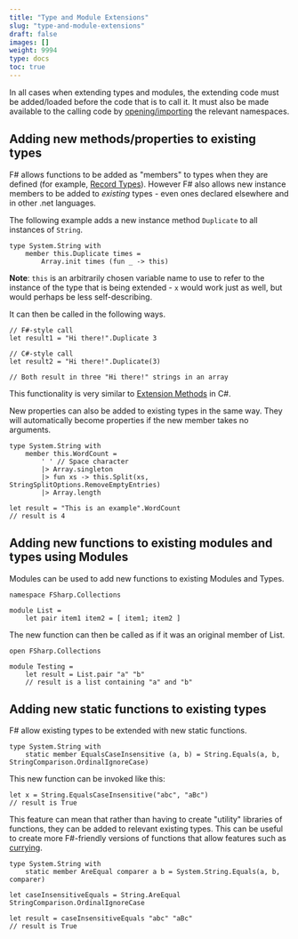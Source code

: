 ```yaml
---
title: "Type and Module Extensions"
slug: "type-and-module-extensions"
draft: false
images: []
weight: 9994
type: docs
toc: true
---
```


In all cases when extending types and modules, the extending code must be added/loaded before the code that is to call it. It must also be made available to the calling code by [opening/importing][1] the relevant namespaces.


  [1]: https://msdn.microsoft.com/en-us/visualfsharpdocs/conceptual/import-declarations-the-open-keyword-%5Bfsharp%5D

## Adding new methods/properties to existing types
F# allows functions to be added as "members" to types when they are defined (for example, [Record Types][1]). However F# also allows new instance members to be added to _existing_ types - even ones declared elsewhere and in other .net languages.

The following example adds a new instance method `Duplicate` to all instances of `String`.

    type System.String with
        member this.Duplicate times = 
            Array.init times (fun _ -> this)

**Note**: `this` is an arbitrarily chosen variable name to use to refer to the instance of the type that is being extended - `x` would work just as well, but would perhaps be less self-describing. 

It can then be called in the following ways.

    // F#-style call
    let result1 = "Hi there!".Duplicate 3

    // C#-style call
    let result2 = "Hi there!".Duplicate(3)

    // Both result in three "Hi there!" strings in an array

This functionality is very similar to [Extension Methods][2] in C#.

New properties can also be added to existing types in the same way.  They will automatically become properties if the new member takes no arguments.

    type System.String with
        member this.WordCount =
            ' ' // Space character
            |> Array.singleton
            |> fun xs -> this.Split(xs, StringSplitOptions.RemoveEmptyEntries)
            |> Array.length

    let result = "This is an example".WordCount
    // result is 4

  [1]: https://www.wikiod.com/docs/f%23/1136/records/3661/add-member-functions-to-records#t=201607230429137611809
  [2]: https://msdn.microsoft.com/en-AU/library/bb383977.aspx

## Adding new functions to existing modules and types using Modules
Modules can be used to add new functions to existing Modules and Types.

    namespace FSharp.Collections
    
    module List =
        let pair item1 item2 = [ item1; item2 ]
    
The new function can then be called as if it was an original member of List.

    open FSharp.Collections    

    module Testing =
        let result = List.pair "a" "b"
        // result is a list containing "a" and "b"


## Adding new static functions to existing types
F# allow existing types to be extended with new static functions.

    type System.String with
        static member EqualsCaseInsensitive (a, b) = String.Equals(a, b, StringComparison.OrdinalIgnoreCase)
    
This new function can be invoked like this:

    let x = String.EqualsCaseInsensitive("abc", "aBc")
    // result is True

This feature can mean that rather than having to create "utility" libraries of functions, they can be added to relevant existing types.  This can be useful to create more F#-friendly versions of functions that allow features such as [currying][1].

    type System.String with
        static member AreEqual comparer a b = System.String.Equals(a, b, comparer)
    
    let caseInsensitiveEquals = String.AreEqual StringComparison.OrdinalIgnoreCase
    
    let result = caseInsensitiveEquals "abc" "aBc"
    // result is True


  [1]: http://stackoverflow.com/q/8448/4289902

